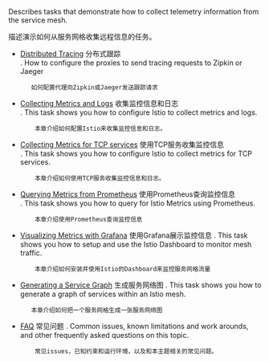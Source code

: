 Describes tasks that demonstrate how to collect telemetry information from the service mesh.

描述演示如何从服务网格收集远程信息的任务。

* [Distributed Tracing](https://istio.io/docs/tasks/telemetry/distributed-tracing.html)   分布式跟踪  
  . How to configure the proxies to send tracing requests to Zipkin or Jaeger

  ```
     如何配置代理向Zipkin或Jaeger发送跟踪请求
  ```

* [Collecting Metrics and Logs](https://istio.io/docs/tasks/telemetry/metrics-logs.html)  收集监控信息和日志  
  . This task shows you how to configure Istio to collect metrics and logs.

  ```
      本章介绍如何配置Istio来收集监控信息和日志。
  ```

* [Collecting Metrics for TCP services](https://istio.io/docs/tasks/telemetry/tcp-metrics.html)  使用TCP服务收集监控信息  
  . This task shows you how to configure Istio to collect metrics for TCP services.

  ```
      本章介绍如何使用TCP服务收集监控信息和日志。
  ```

* [Querying Metrics from Prometheus](https://istio.io/docs/tasks/telemetry/querying-metrics.html)   使用Prometheus查询监控信息  
  . This task shows you how to query for Istio Metrics using Prometheus.

          本章介绍使用Prometheus查询监控信息

* [Visualizing Metrics with Grafana](https://istio.io/docs/tasks/telemetry/using-istio-dashboard.html)  使用Grafana展示监控信息
  . This task shows you how to setup and use the Istio Dashboard to monitor mesh traffic.

          本章介绍如何安装并使用Istio的Dashboard来监控服务网格流量

* [Generating a Service Graph](https://istio.io/docs/tasks/telemetry/servicegraph.html)   生成服务网络图
  . This task shows you how to generate a graph of services within an Istio mesh.

         本章介绍如何把一个服务网格生成一张服务网络图

* [FAQ](https://istio.io/docs/tasks/telemetry/faq.html)  常见问题
  . Common issues, known limitations and work arounds, and other frequently asked questions on this topic.

          常见issues，已知约束和运行环境，以及和本主题相关的常见问题。



